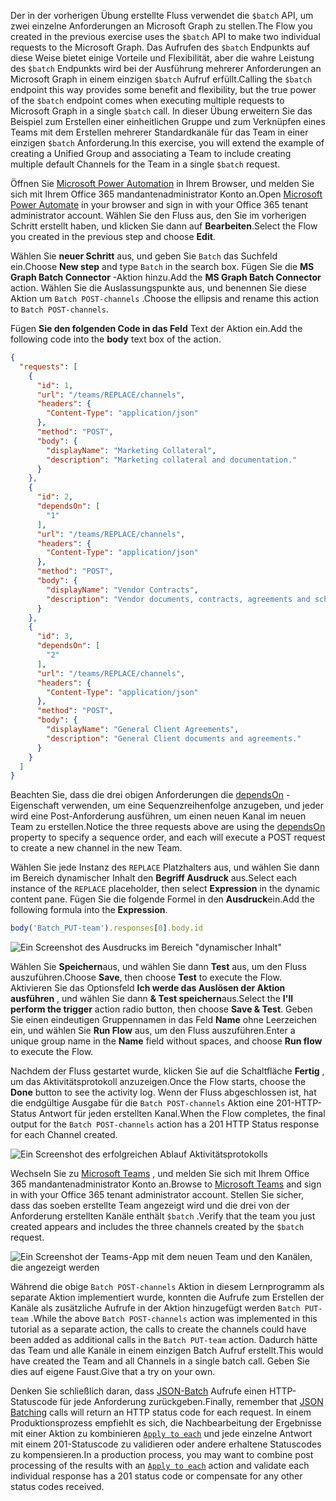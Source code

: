 <!-- markdownlint-disable MD002 MD041 -->

<span data-ttu-id="acaa0-101">Der in der vorherigen Übung erstellte Fluss verwendet die `$batch` API, um zwei einzelne Anforderungen an Microsoft Graph zu stellen.</span><span class="sxs-lookup"><span data-stu-id="acaa0-101">The Flow you created in the previous exercise uses the `$batch` API to make two individual requests to the Microsoft Graph.</span></span> <span data-ttu-id="acaa0-102">Das Aufrufen des `$batch` Endpunkts auf diese Weise bietet einige Vorteile und Flexibilität, aber die wahre Leistung des `$batch` Endpunkts wird bei der Ausführung mehrerer Anforderungen an Microsoft Graph in einem einzigen `$batch` Aufruf erfüllt.</span><span class="sxs-lookup"><span data-stu-id="acaa0-102">Calling the `$batch` endpoint this way provides some benefit and flexibility, but the true power of the `$batch` endpoint comes when executing multiple requests to Microsoft Graph in a single `$batch` call.</span></span> <span data-ttu-id="acaa0-103">In dieser Übung erweitern Sie das Beispiel zum Erstellen einer einheitlichen Gruppe und zum Verknüpfen eines Teams mit dem Erstellen mehrerer Standardkanäle für das Team in einer einzigen `$batch` Anforderung.</span><span class="sxs-lookup"><span data-stu-id="acaa0-103">In this exercise, you will extend the example of creating a Unified Group and associating a Team to include creating multiple default Channels for the Team in a single `$batch` request.</span></span>

<span data-ttu-id="acaa0-104">Öffnen Sie [Microsoft Power Automation](https://flow.microsoft.com) in Ihrem Browser, und melden Sie sich mit Ihrem Office 365 mandantenadministrator Konto an.</span><span class="sxs-lookup"><span data-stu-id="acaa0-104">Open [Microsoft Power Automate](https://flow.microsoft.com) in your browser and sign in with your Office 365 tenant administrator account.</span></span> <span data-ttu-id="acaa0-105">Wählen Sie den Fluss aus, den Sie im vorherigen Schritt erstellt haben, und klicken Sie dann auf **Bearbeiten**.</span><span class="sxs-lookup"><span data-stu-id="acaa0-105">Select the Flow you created in the previous step and choose **Edit**.</span></span>

<span data-ttu-id="acaa0-106">Wählen Sie **neuer Schritt** aus, und geben Sie `Batch` das Suchfeld ein.</span><span class="sxs-lookup"><span data-stu-id="acaa0-106">Choose **New step** and type `Batch` in the search box.</span></span> <span data-ttu-id="acaa0-107">Fügen Sie die **MS Graph Batch Connector** -Aktion hinzu.</span><span class="sxs-lookup"><span data-stu-id="acaa0-107">Add the **MS Graph Batch Connector** action.</span></span> <span data-ttu-id="acaa0-108">Wählen Sie die Auslassungspunkte aus, und benennen Sie diese Aktion um `Batch POST-channels` .</span><span class="sxs-lookup"><span data-stu-id="acaa0-108">Choose the ellipsis and rename this action to `Batch POST-channels`.</span></span>

<span data-ttu-id="acaa0-109">Fügen **Sie den folgenden Code in das Feld** Text der Aktion ein.</span><span class="sxs-lookup"><span data-stu-id="acaa0-109">Add the following code into the **body** text box of the action.</span></span>

```json
{
  "requests": [
    {
      "id": 1,
      "url": "/teams/REPLACE/channels",
      "headers": {
        "Content-Type": "application/json"
      },
      "method": "POST",
      "body": {
        "displayName": "Marketing Collateral",
        "description": "Marketing collateral and documentation."
      }
    },
    {
      "id": 2,
      "dependsOn": [
        "1"
      ],
      "url": "/teams/REPLACE/channels",
      "headers": {
        "Content-Type": "application/json"
      },
      "method": "POST",
      "body": {
        "displayName": "Vendor Contracts",
        "description": "Vendor documents, contracts, agreements and schedules."
      }
    },
    {
      "id": 3,
      "dependsOn": [
        "2"
      ],
      "url": "/teams/REPLACE/channels",
      "headers": {
        "Content-Type": "application/json"
      },
      "method": "POST",
      "body": {
        "displayName": "General Client Agreements",
        "description": "General Client documents and agreements."
      }
    }
  ]
}
```

<span data-ttu-id="acaa0-110">Beachten Sie, dass die drei obigen Anforderungen die [dependsOn](https://docs.microsoft.com/graph/json-batching#sequencing-requests-with-the-dependson-property) -Eigenschaft verwenden, um eine Sequenzreihenfolge anzugeben, und jeder wird eine Post-Anforderung ausführen, um einen neuen Kanal im neuen Team zu erstellen.</span><span class="sxs-lookup"><span data-stu-id="acaa0-110">Notice the three requests above are using the [dependsOn](https://docs.microsoft.com/graph/json-batching#sequencing-requests-with-the-dependson-property) property to specify a sequence order, and each will execute a POST request to create a new channel in the new Team.</span></span>

<span data-ttu-id="acaa0-111">Wählen Sie jede Instanz des `REPLACE` Platzhalters aus, und wählen Sie dann im Bereich dynamischer Inhalt den **Begriff Ausdruck** aus.</span><span class="sxs-lookup"><span data-stu-id="acaa0-111">Select each instance of the `REPLACE` placeholder, then select **Expression** in the dynamic content pane.</span></span> <span data-ttu-id="acaa0-112">Fügen Sie die folgende Formel in den **Ausdruck**ein.</span><span class="sxs-lookup"><span data-stu-id="acaa0-112">Add the following formula into the **Expression**.</span></span>

```js
body('Batch_PUT-team').responses[0].body.id
```

![Ein Screenshot des Ausdrucks im Bereich "dynamischer Inhalt"](./images/dynamic-expression.png)

<span data-ttu-id="acaa0-114">Wählen Sie **Speichern**aus, und wählen Sie dann **Test** aus, um den Fluss auszuführen.</span><span class="sxs-lookup"><span data-stu-id="acaa0-114">Choose **Save**, then choose **Test** to execute the Flow.</span></span> <span data-ttu-id="acaa0-115">Aktivieren Sie das Optionsfeld **Ich werde das Auslösen der Aktion ausführen** , und wählen Sie dann **& Test speichern**aus.</span><span class="sxs-lookup"><span data-stu-id="acaa0-115">Select the **I'll perform the trigger** action radio button, then choose **Save & Test**.</span></span> <span data-ttu-id="acaa0-116">Geben Sie einen eindeutigen Gruppennamen in das Feld **Name** ohne Leerzeichen ein, und wählen Sie **Run Flow** aus, um den Fluss auszuführen.</span><span class="sxs-lookup"><span data-stu-id="acaa0-116">Enter a unique group name in the **Name** field without spaces, and choose **Run flow** to execute the Flow.</span></span>

<span data-ttu-id="acaa0-117">Nachdem der Fluss gestartet wurde, klicken Sie auf die Schaltfläche **Fertig** , um das Aktivitätsprotokoll anzuzeigen.</span><span class="sxs-lookup"><span data-stu-id="acaa0-117">Once the Flow starts, choose the **Done** button to see the activity log.</span></span> <span data-ttu-id="acaa0-118">Wenn der Fluss abgeschlossen ist, hat die endgültige Ausgabe für die `Batch POST-channels` Aktion eine 201-HTTP-Status Antwort für jeden erstellten Kanal.</span><span class="sxs-lookup"><span data-stu-id="acaa0-118">When the Flow completes, the final output for the `Batch POST-channels` action has a 201 HTTP Status response for each Channel created.</span></span>

![Ein Screenshot des erfolgreichen Ablauf Aktivitätsprotokolls](./images/batch-success.png)

<span data-ttu-id="acaa0-120">Wechseln Sie zu [Microsoft Teams](https://teams.microsoft.com) , und melden Sie sich mit Ihrem Office 365 mandantenadministrator Konto an.</span><span class="sxs-lookup"><span data-stu-id="acaa0-120">Browse to [Microsoft Teams](https://teams.microsoft.com) and sign in with your Office 365 tenant administrator account.</span></span> <span data-ttu-id="acaa0-121">Stellen Sie sicher, dass das soeben erstellte Team angezeigt wird und die drei von der Anforderung erstellten Kanäle enthält `$batch` .</span><span class="sxs-lookup"><span data-stu-id="acaa0-121">Verify that the team you just created appears and includes the three channels created by the `$batch` request.</span></span>

![Ein Screenshot der Teams-App mit dem neuen Team und den Kanälen, die angezeigt werden](./images/team-channels.png)

<span data-ttu-id="acaa0-123">Während die obige `Batch POST-channels` Aktion in diesem Lernprogramm als separate Aktion implementiert wurde, konnten die Aufrufe zum Erstellen der Kanäle als zusätzliche Aufrufe in der Aktion hinzugefügt werden `Batch PUT-team` .</span><span class="sxs-lookup"><span data-stu-id="acaa0-123">While the above `Batch POST-channels` action was implemented in this tutorial as a separate action, the calls to create the channels could have been added as additional calls in the `Batch PUT-team` action.</span></span> <span data-ttu-id="acaa0-124">Dadurch hätte das Team und alle Kanäle in einem einzigen Batch Aufruf erstellt.</span><span class="sxs-lookup"><span data-stu-id="acaa0-124">This would have created the Team and all Channels in a single batch call.</span></span> <span data-ttu-id="acaa0-125">Geben Sie dies auf eigene Faust.</span><span class="sxs-lookup"><span data-stu-id="acaa0-125">Give that a try on your own.</span></span>

<span data-ttu-id="acaa0-126">Denken Sie schließlich daran, dass [JSON-Batch](https://docs.microsoft.com/graph/json-batching) Aufrufe einen HTTP-Statuscode für jede Anforderung zurückgeben.</span><span class="sxs-lookup"><span data-stu-id="acaa0-126">Finally, remember that [JSON Batching](https://docs.microsoft.com/graph/json-batching) calls will return an HTTP status code for each request.</span></span> <span data-ttu-id="acaa0-127">In einem Produktionsprozess empfiehlt es sich, die Nachbearbeitung der Ergebnisse mit einer Aktion zu kombinieren [`Apply to each`](https://docs.microsoft.com/power-automate/apply-to-each) und jede einzelne Antwort mit einem 201-Statuscode zu validieren oder andere erhaltene Statuscodes zu kompensieren.</span><span class="sxs-lookup"><span data-stu-id="acaa0-127">In a production process, you may want to combine post processing of the results with an [`Apply to each`](https://docs.microsoft.com/power-automate/apply-to-each) action and validate each individual response has a 201 status code or compensate for any other status codes received.</span></span>
